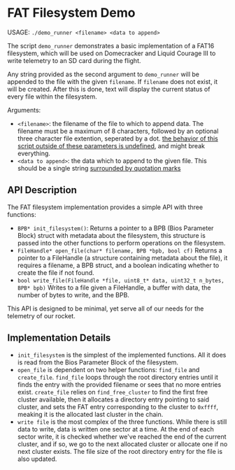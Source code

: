 # FAT Filesystem Demo

USAGE:
`./demo_runner <filename> <data to append>`

The script `demo_runner` demonstrates a basic implementation of a FAT16
filesystem, which will be used on Domecracker and Liquid Courage III to write
telemetry to an SD card during the flight.

Any string provided as the second argument to `demo_runner` will be appended
to the file with the given `filename`. If `filename` does not exist, it will
be created. After this is done, text will display the current status of every
file within the filesystem.

Arguments:
- `<filename>`: the filename of the file to which to append data. The filename
  must be a maximum of 8 characters, followed by an optional three character
  file extention, seperated by a dot. <u>the behavior of this script outside of
these parameters is undefined</u>, and might break everything.
- `<data to append>`: the data which to append to the given file. This should
  be a single string <u>surrounded by quotation marks</u>


## API Description

The FAT filesystem implementation provides a simple API with three functions:
- `BPB* init_filesystem()`:
  Returns a pointer to a BPB (Bios Parameter Block) struct with metadata about the filesystem, this structure is
  passed into the other functions to perform operations on the filesystem.
- `FileHandle* open_file(char* filename, BPB *bpb, bool cf)`
  Returns a pointer to a FileHandle (a structure containing metadata about
  the file), it requires a filename, a BPB struct, and a boolean indicating
  whether to create the file if not found.
- `bool write_file(FileHandle *file, uint8_t* data, uint32_t n_bytes, BPB* bpb)`
  Writes to a file given a FileHandle, a buffer with data, the number of
  bytes to write, and the BPB.

This API is designed to be minimal, yet serve all of our needs for the
telemetry of our rocket.


## Implementation Details

- `init_filesystem` is the simplest of the implemented functions. All it does
  is read from the Bios Parameter Block of the filesystem.
- `open_file` is dependent on two helper functions: `find_file` and
  `create_file`. `find_file` loops through the root directory entries until it
  finds the entry with the provided filename or sees that no more entries
  exist. `create_file` relies on `find_free_cluster` to find the first free
  cluster available, then it allocates a directory entry pointing to said
  cluster, and sets the FAT entry corresponding to the cluster to `0xffff`,
  meaking it is the allocated last cluster in the chain.
- `write file` is the most complex of the three functions. While there is
  still data to write, data is written one sector at a time. At the end of
  each sector write, it is checked whether we've reached the end of the
  current cluster, and if so, we go to the next allocated cluster or allocate
  one if no next cluster exists. The file size of the root directory entry
  for the file is also updated.


